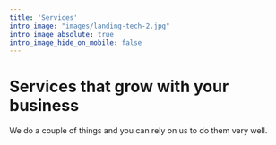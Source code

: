 ```yaml
---
title: 'Services'
intro_image: "images/landing-tech-2.jpg"
intro_image_absolute: true
intro_image_hide_on_mobile: false
---
```


# Services that grow with your business

We do a couple of things and you can rely on us to do them very well.
